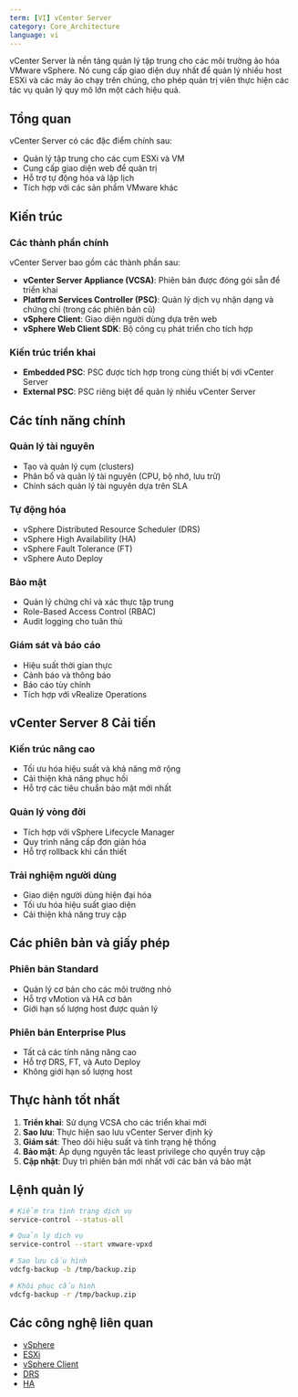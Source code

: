 ```yaml
---
term: [VI] vCenter Server
category: Core_Architecture
language: vi
---
```


vCenter Server là nền tảng quản lý tập trung cho các môi trường ảo hóa VMware vSphere. Nó cung cấp giao diện duy nhất để quản lý nhiều host ESXi và các máy ảo chạy trên chúng, cho phép quản trị viên thực hiện các tác vụ quản lý quy mô lớn một cách hiệu quả.

## Tổng quan

vCenter Server có các đặc điểm chính sau:
- Quản lý tập trung cho các cụm ESXi và VM
- Cung cấp giao diện web để quản trị
- Hỗ trợ tự động hóa và lập lịch
- Tích hợp với các sản phẩm VMware khác

## Kiến trúc

### Các thành phần chính
vCenter Server bao gồm các thành phần sau:
- **vCenter Server Appliance (VCSA)**: Phiên bản được đóng gói sẵn để triển khai
- **Platform Services Controller (PSC)**: Quản lý dịch vụ nhận dạng và chứng chỉ (trong các phiên bản cũ)
- **vSphere Client**: Giao diện người dùng dựa trên web
- **vSphere Web Client SDK**: Bộ công cụ phát triển cho tích hợp

### Kiến trúc triển khai
- **Embedded PSC**: PSC được tích hợp trong cùng thiết bị với vCenter Server
- **External PSC**: PSC riêng biệt để quản lý nhiều vCenter Server

## Các tính năng chính

### Quản lý tài nguyên
- Tạo và quản lý cụm (clusters)
- Phân bổ và quản lý tài nguyên (CPU, bộ nhớ, lưu trữ)
- Chính sách quản lý tài nguyên dựa trên SLA

### Tự động hóa
- vSphere Distributed Resource Scheduler (DRS)
- vSphere High Availability (HA)
- vSphere Fault Tolerance (FT)
- vSphere Auto Deploy

### Bảo mật
- Quản lý chứng chỉ và xác thực tập trung
- Role-Based Access Control (RBAC)
- Audit logging cho tuân thủ

### Giám sát và báo cáo
- Hiệu suất thời gian thực
- Cảnh báo và thông báo
- Báo cáo tùy chỉnh
- Tích hợp với vRealize Operations

## vCenter Server 8 Cải tiến

### Kiến trúc nâng cao
- Tối ưu hóa hiệu suất và khả năng mở rộng
- Cải thiện khả năng phục hồi
- Hỗ trợ các tiêu chuẩn bảo mật mới nhất

### Quản lý vòng đời
- Tích hợp với vSphere Lifecycle Manager
- Quy trình nâng cấp đơn giản hóa
- Hỗ trợ rollback khi cần thiết

### Trải nghiệm người dùng
- Giao diện người dùng hiện đại hóa
- Tối ưu hóa hiệu suất giao diện
- Cải thiện khả năng truy cập

## Các phiên bản và giấy phép

### Phiên bản Standard
- Quản lý cơ bản cho các môi trường nhỏ
- Hỗ trợ vMotion và HA cơ bản
- Giới hạn số lượng host được quản lý

### Phiên bản Enterprise Plus
- Tất cả các tính năng nâng cao
- Hỗ trợ DRS, FT, và Auto Deploy
- Không giới hạn số lượng host

## Thực hành tốt nhất

1. **Triển khai**: Sử dụng VCSA cho các triển khai mới
2. **Sao lưu**: Thực hiện sao lưu vCenter Server định kỳ
3. **Giám sát**: Theo dõi hiệu suất và tình trạng hệ thống
4. **Bảo mật**: Áp dụng nguyên tắc least privilege cho quyền truy cập
5. **Cập nhật**: Duy trì phiên bản mới nhất với các bản vá bảo mật

## Lệnh quản lý

```bash
# Kiểm tra tình trạng dịch vụ
service-control --status-all

# Quản lý dịch vụ
service-control --start vmware-vpxd

# Sao lưu cấu hình
vdcfg-backup -b /tmp/backup.zip

# Khôi phục cấu hình
vdcfg-backup -r /tmp/backup.zip
```

## Các công nghệ liên quan

- [vSphere](/glossary/term/vsphere.md)
- [ESXi](/glossary/term/esxi.md)
- [vSphere Client](/glossary/term/vsphere-client.md)
- [DRS](/glossary/term/drs.md)
- [HA](/glossary/term/vsphere-high-availability.md)